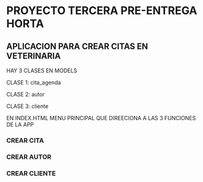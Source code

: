 # PROYECTO TERCERA PRE-ENTREGA HORTA
## APLICACION PARA CREAR CITAS EN VETERINARIA

HAY 3 CLASES EN MODELS

  CLASE 1: cita_agenda

  CLASE 2: autor

  CLASE 3: cliente

EN INDEX.HTML MENU PRINCIPAL QUE DIREECIONA A LAS 3 FUNCIONES DE LA APP

### CREAR CITA
### CREAR AUTOR
### CREAR CLIENTE

